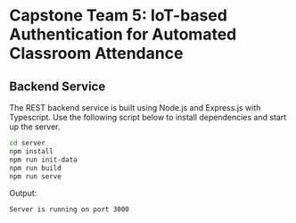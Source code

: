 # Capstone Team 5: IoT-based Authentication for Automated Classroom Attendance

## Backend Service
The REST backend service is built using Node.js and Express.js with Typescript. 
Use the following script below to install dependencies and start up the server.

```bash
cd server
npm install
npm run init-data
npm run build
npm run serve
```

Output: 
```
Server is running on port 3000
```